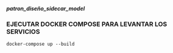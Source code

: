 ##### patron_diseño_sidecar_model
### EJECUTAR DOCKER COMPOSE PARA LEVANTAR LOS SERVICIOS
    docker-compose up --build
    
